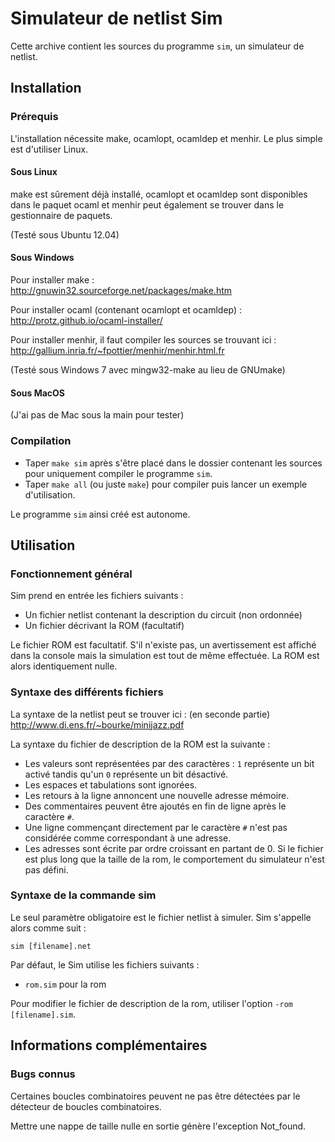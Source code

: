 # Simulateur de netlist Sim #

Cette archive contient les sources du programme `sim`, un simulateur de netlist.


## Installation ##

### Prérequis ###
L'installation nécessite make, ocamlopt, ocamldep et menhir. Le plus simple est
d'utiliser Linux.

#### Sous Linux ####
make est sûrement déjà installé, ocamlopt et ocamldep sont disponibles dans le
paquet ocaml et menhir peut également se trouver dans le gestionnaire de
paquets.

(Testé sous Ubuntu 12.04)

#### Sous Windows ####
Pour installer make :  
	http://gnuwin32.sourceforge.net/packages/make.htm

Pour installer ocaml (contenant ocamlopt et ocamldep) :  
	http://protz.github.io/ocaml-installer/

Pour installer menhir, il faut compiler les sources se trouvant ici :  
	http://gallium.inria.fr/~fpottier/menhir/menhir.html.fr

(Testé sous Windows 7 avec mingw32-make au lieu de GNUmake)

#### Sous MacOS ####
(J'ai pas de Mac sous la main pour tester)

### Compilation ###
 * Taper `make sim` après s'être placé dans le dossier contenant les sources
pour uniquement compiler le programme `sim`.
 * Taper `make all` (ou juste `make`) pour compiler puis lancer un exemple
d'utilisation.

Le programme `sim` ainsi créé est autonome.



## Utilisation ##
### Fonctionnement général ###
Sim prend en entrée les fichiers suivants :

 * Un fichier netlist contenant la description du circuit (non ordonnée)
 * Un fichier décrivant la ROM (facultatif)

Le fichier ROM est facultatif. S'il n'existe pas, un avertissement est affiché
dans la console mais la simulation est tout de même effectuée. La ROM est alors
identiquement nulle.


### Syntaxe des différents fichiers ###
La syntaxe de la netlist peut se trouver ici : (en seconde partie)  
	http://www.di.ens.fr/~bourke/minijazz.pdf

La syntaxe du fichier de description de la ROM est la suivante :

 * Les valeurs sont représentées par des caractères : `1` représente un bit
   activé tandis qu'un `0` représente un bit désactivé.
 * Les espaces et tabulations sont ignorées.
 * Les retours à la ligne annoncent une nouvelle adresse mémoire.
 * Des commentaires peuvent être ajoutés en fin de ligne après le caractère `#`.
 * Une ligne commençant directement par le caractère `#` n'est pas considérée
   comme correspondant à une adresse.
 * Les adresses sont écrite par ordre croissant en partant de 0. Si le fichier
   est plus long que la taille de la rom, le comportement du simulateur n'est pas
   défini.

### Syntaxe de la commande sim ###
Le seul paramètre obligatoire est le fichier netlist à simuler. Sim s'appelle
alors comme suit :

    sim [filename].net

Par défaut, le Sim utilise les fichiers suivants :

 * `rom.sim` pour la rom

Pour modifier le fichier de description de la rom, utiliser l'option
`-rom [filename].sim`.


## Informations complémentaires ##
### Bugs connus ###
Certaines boucles combinatoires peuvent ne pas être détectées par le détecteur
de boucles combinatoires.

Mettre une nappe de taille nulle en sortie génère l'exception Not_found.

